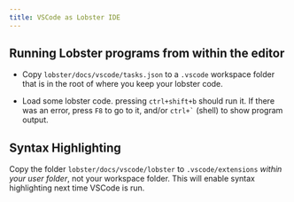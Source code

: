 ```yaml
---
title: VSCode as Lobster IDE
---
```


Running Lobster programs from within the editor
-----------------------------------------------

-   Copy `lobster/docs/vscode/tasks.json` to a `.vscode` workspace folder that
    is in the root of where you keep your lobster code.

-   Load some lobster code. pressing `ctrl+shift+b` should run it. If there was
    an error, press `F8` to go to it, and/or `` ctrl+` `` (shell) to show
    program output.

Syntax Highlighting
-------------------

Copy the folder `lobster/docs/vscode/lobster` to `.vscode/extensions` *within
your user folder*, not your workspace folder. This will enable syntax
highlighting next time VSCode is run.

 
